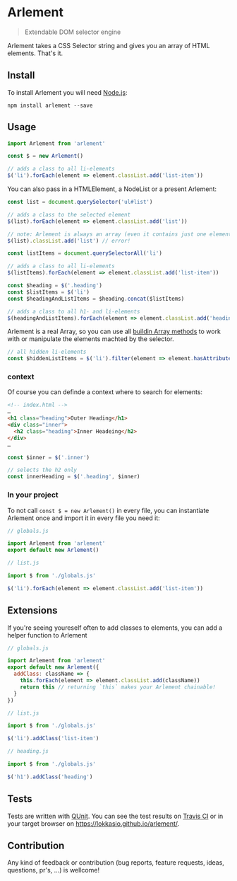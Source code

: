 # Arlement

> Extendable DOM selector engine

Arlement takes a CSS Selector string and gives you an array of HTML elements. That's it.

## Install

To install Arlement you will need [Node.js](https://nodejs.org/):

```
npm install arlement --save
```

## Usage

```JavaScript
import Arlement from 'arlement'

const $ = new Arlement()

// adds a class to all li-elements
$('li').forEach(element => element.classList.add('list-item'))
```

You can also pass in a HTMLElement, a NodeList or a present Arlement:

```JavaScript
const list = document.querySelector('ul#list')

// adds a class to the selected element
$(list).forEach(element => element.classList.add('list'))

// note: Arlement is always an array (even it contains just one element). The following doesn't work!
$(list).classList.add('list') // error!
```

```JavaScript
const listItems = document.querySelectorAll('li')

// adds a class to all li-elements
$(listItems).forEach(element => element.classList.add('list-item'))
```

```JavaScript
const $heading = $('.heading')
const $listItems = $('li')
const $headingAndListItems = $heading.concat($listItems)

// adds a class to all h1- and li-elements
$(headingAndListItems).forEach(element => element.classList.add('heading-or-list-item'))
```

Arlement is a real Array, so you can use all [buildin Array methods](https://developer.mozilla.org/en-US/docs/Web/JavaScript/Reference/Global_Objects/Array) to work with or manipulate the elements machted by the selector.

```JavaScript
// all hidden li-elements
const $hiddenListItems = $('li').filter(element => element.hasAttribute('hidden'))
```

### context

Of course you can definde a context where to search for elements:

```HTML
<!-- index.html -->
…
<h1 class="heading">Outer Heading</h1>
<div class="inner">
  <h2 class="heading">Inner Headeing</h2>
</div>
…
```

```JavaScript
const $inner = $('.inner')

// selects the h2 only
const innerHeading = $('.heading', $inner)
```

### In your project

To not call `const $ = new Arlement()` in every file, you can instantiate Arlement once and import it in every file you need it:
```JavaScript
// globals.js

import Arlement from 'arlement'
export default new Arlement()
```

```JavaScript
// list.js

import $ from './globals.js'

$('li').forEach(element => element.classList.add('list-item'))
```

## Extensions

If you're seeing youreself often to add classes to elements, you can add a helper function to Arlement

```JavaScript
// globals.js

import Arlement from 'arlement'
export default new Arlement({
  addClass: className => {
    this.forEach(element => element.classList.add(className))
    return this // returning `this` makes your Arlement chainable!
  }
})
```

```JavaScript
// list.js

import $ from './globals.js'

$('li').addClass('list-item')
```

```JavaScript
// heading.js

import $ from './globals.js'

$('h1').addClass('heading')
```

## Tests

Tests are written with [QUnit](https://qunitjs.com/). You can see the test results on [Travis CI](https://travis-ci.org/lokkasio/arlement) or in your target browser on https://lokkasio.github.io/arlement/.

## Contribution

Any kind of feedback or contribution (bug reports, feature requests, ideas, questions, pr's, …) is wellcome!